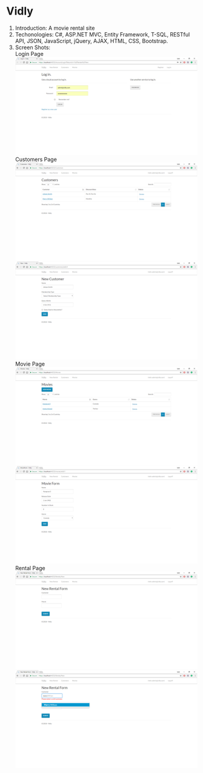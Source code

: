 # Vidly

1) Introduction: A movie rental site
2) Techonologies: C#, ASP.NET MVC, Entity Framework, T-SQL, RESTful API, JSON, JavaScript, jQuery, AJAX, HTML, CSS, Bootstrap.
3) Screen Shots:  
Login Page
![alt text](https://github.com/ltruong210/Vidly/blob/master/Screen%20Shots/Login.PNG)
Customers Page
![alt text](https://github.com/ltruong210/Vidly/blob/master/Screen%20Shots/Customer.PNG)
![alt text](https://github.com/ltruong210/Vidly/blob/master/Screen%20Shots/Detail%20Customer.PNG)
Movie Page
![alt text](https://github.com/ltruong210/Vidly/blob/master/Screen%20Shots/Movie.PNG)
![alt text](https://github.com/ltruong210/Vidly/blob/master/Screen%20Shots/movie%20detail.PNG)
Rental Page
![alt text](https://github.com/ltruong210/Vidly/blob/master/Screen%20Shots/rental.PNG)
![alt text](https://github.com/ltruong210/Vidly/blob/master/Screen%20Shots/Rental%202.PNG)

